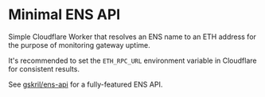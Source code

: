 # Minimal ENS API

Simple Cloudflare Worker that resolves an ENS name to an ETH address for the purpose of monitoring gateway uptime.

It's recommended to set the `ETH_RPC_URL` environment variable in Cloudflare for consistent results.

See [gskril/ens-api](https://github.com/gskril/ens-api) for a fully-featured ENS API.
